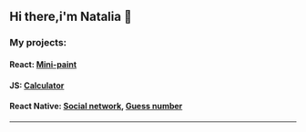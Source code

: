 ## Hi there,i'm Natalia 👋

### My projects:
#### React: [Mini-paint](https://github.com/NataliaKirik/Mini-paint/tree/main) 

#### JS: [Calculator](https://github.com/NataliaKirik/Calculator)

#### React Native: [Social network](https://github.com/NataliaKirik/React_native_social-network), [Guess number](https://github.com/NataliaKirik/React_native_guess-number)
_____________________________________________________________________
